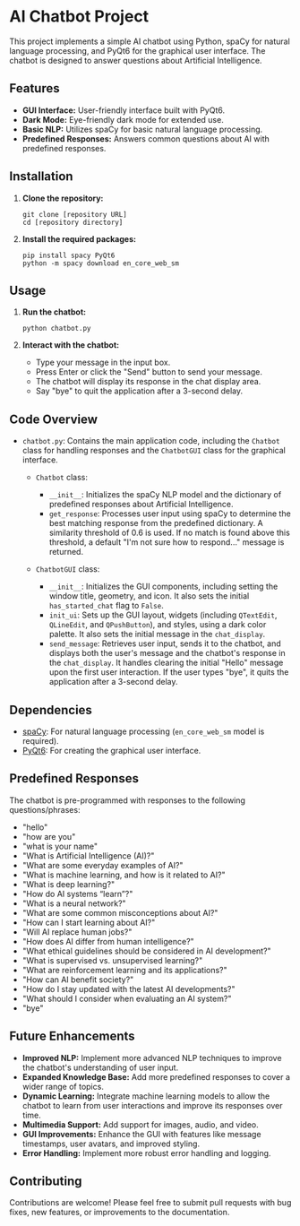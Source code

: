 # AI Chatbot Project

This project implements a simple AI chatbot using Python, spaCy for natural language processing, and PyQt6 for the graphical user interface. The chatbot is designed to answer questions about Artificial Intelligence.

## Features

*   **GUI Interface:** User-friendly interface built with PyQt6.
*   **Dark Mode:** Eye-friendly dark mode for extended use.
*   **Basic NLP:** Utilizes spaCy for basic natural language processing.
*   **Predefined Responses:** Answers common questions about AI with predefined responses.

## Installation

1.  **Clone the repository:**

    ```
    git clone [repository URL]
    cd [repository directory]
    ```

2.  **Install the required packages:**

    ```
    pip install spacy PyQt6
    python -m spacy download en_core_web_sm
    ```

## Usage

1.  **Run the chatbot:**

    ```
    python chatbot.py
    ```

2.  **Interact with the chatbot:**

    *   Type your message in the input box.
    *   Press Enter or click the "Send" button to send your message.
    *   The chatbot will display its response in the chat display area.
    *   Say "bye" to quit the application after a 3-second delay.

## Code Overview

*   `chatbot.py`: Contains the main application code, including the `Chatbot` class for handling responses and the `ChatbotGUI` class for the graphical interface.

    *   `Chatbot` class:

        *   `__init__`: Initializes the spaCy NLP model and the dictionary of predefined responses about Artificial Intelligence.
        *   `get_response`: Processes user input using spaCy to determine the best matching response from the predefined dictionary.  A similarity threshold of 0.6 is used. If no match is found above this threshold, a default "I'm not sure how to respond..." message is returned.
    *   `ChatbotGUI` class:

        *   `__init__`: Initializes the GUI components, including setting the window title, geometry, and icon. It also sets the initial `has_started_chat` flag to `False`.
        *   `init_ui`: Sets up the GUI layout, widgets (including `QTextEdit`, `QLineEdit`, and `QPushButton`), and styles, using a dark color palette.  It also sets the initial message in the `chat_display`.
        *   `send_message`: Retrieves user input, sends it to the chatbot, and displays both the user's message and the chatbot's response in the `chat_display`.  It handles clearing the initial "Hello" message upon the first user interaction. If the user types "bye", it quits the application after a 3-second delay.

## Dependencies

*   [spaCy](https://spacy.io/): For natural language processing (`en_core_web_sm` model is required).
*   [PyQt6](https://www.riverbankcomputing.com/software/pyqt/): For creating the graphical user interface.

## Predefined Responses

The chatbot is pre-programmed with responses to the following questions/phrases:

*   "hello"
*   "how are you"
*   "what is your name"
*   "What is Artificial Intelligence (AI)?"
*   "What are some everyday examples of AI?"
*   "What is machine learning, and how is it related to AI?"
*   "What is deep learning?"
*   "How do AI systems “learn”?"
*   "What is a neural network?"
*   "What are some common misconceptions about AI?"
*   "How can I start learning about AI?"
*   "Will AI replace human jobs?"
*   "How does AI differ from human intelligence?"
*   "What ethical guidelines should be considered in AI development?"
*   "What is supervised vs. unsupervised learning?"
*   "What are reinforcement learning and its applications?"
*   "How can AI benefit society?"
*   "How do I stay updated with the latest AI developments?"
*   "What should I consider when evaluating an AI system?"
*   "bye"

## Future Enhancements

*   **Improved NLP:** Implement more advanced NLP techniques to improve the chatbot's understanding of user input.
*   **Expanded Knowledge Base:** Add more predefined responses to cover a wider range of topics.
*   **Dynamic Learning:** Integrate machine learning models to allow the chatbot to learn from user interactions and improve its responses over time.
*   **Multimedia Support:** Add support for images, audio, and video.
*   **GUI Improvements:** Enhance the GUI with features like message timestamps, user avatars, and improved styling.
*   **Error Handling:** Implement more robust error handling and logging.

## Contributing

Contributions are welcome! Please feel free to submit pull requests with bug fixes, new features, or improvements to the documentation.

